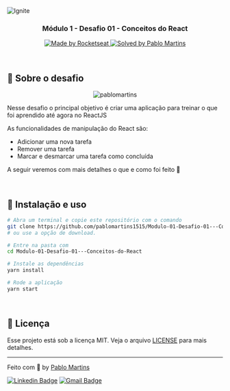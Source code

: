 <img src=".github/ignite.png" alt="Ignite" >

<h3 align="center">
  Módulo 1 - Desafio 01 - Conceitos do React
</h3>

<p align="center">
  <a href="https://rocketseat.com.br">
    <img alt="Made by Rocketseat" src="https://img.shields.io/badge/made%20by-Rocketseat-%2306b656?style=flat-square">
  </a>
  
  <a href="https://www.linkedin.com/in/pablomartins1515/">
    <img alt="Solved by Pablo Martins" src="https://img.shields.io/badge/solved%20by-Pablo%20Martins-%2306b656?style=flat-square">
  </a>
</p>

<br>

## :rocket: Sobre o desafio

<p align="center">
  <img src=".github/pablomartins.png" alt="pablomartins">
</p>

Nesse desafio o principal objetivo é criar uma aplicação para treinar o que foi aprendido até agora no ReactJS

As funcionalidades de manipulação do React são:

- Adicionar uma nova tarefa
- Remover uma tarefa
- Marcar e desmarcar uma tarefa como concluída

A seguir veremos com mais detalhes o que e como foi feito 🚀

<br>

## :wrench: Instalação e uso

```bash
# Abra um terminal e copie este repositório com o comando
git clone https://github.com/pablomartins1515/Modulo-01-Desafio-01---Conceitos-do-React
# ou use a opção de download.

# Entre na pasta com 
cd Modulo-01-Desafio-01---Conceitos-do-React

# Instale as dependências
yarn install

# Rode a aplicação
yarn start
```

<br>

## :memo: Licença

Esse projeto está sob a licença MIT. Veja o arquivo [LICENSE](/LICENSE) para mais detalhes.

---

Feito com :purple_heart: by [Pablo Martins](https://github.com/martinsmartins1515)

[![Linkedin Badge](https://img.shields.io/badge/-Pablo%20Martins-blue?style=flat-square&logo=Linkedin&logoColor=white&link=https://www.linkedin.com/in/pablomartins1515/)](https://www.linkedin.com/in/pablomartins1515/) 
[![Gmail Badge](https://img.shields.io/badge/-pablomartins1515@gmail.com-c14438?style=flat-square&logo=Gmail&logoColor=white&link=mailto:pablomartins1515@gmail.com)](mailto:pablomartins1515@gmail.com)
